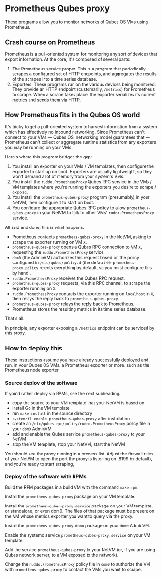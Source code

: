 # Prometheus Qubes proxy

These programs allow you to monitor networks of Qubes OS VMs using Prometheus.

## Crash course on Prometheus

Prometheus is a pull-oriented system for monitoring any sort of devices that export information.  At the core, it's composed of several parts:

1. The Prometheus service proper.  This is a program that periodically scrapes a configured set of HTTP endpoints, and aggregates the results of the scrapes into a time series database.
2. Exporters.  These programs run on the various devices being monitored.  They provide an HTTP endpoint (customarily, `/metrics`) for Prometheus to scrape.  When a scrape takes place, the exporter serializes its current metrics and sends them via HTTP.

## How Prometheus fits in the Qubes OS world

It's tricky to get a pull-oriented system to harvest information from a system which has effectively no inbound networking.  Since Prometheus can't connect to your VMs — Qubes OS' networking model guarantees that — Prometheus can't collect or aggregate runtime statistics from any exporters you may be running on your VMs.

Here's where this program bridges the gap:

1. You install an exporter on your VMs / VM templates, then configure the exporter to start up on boot.  Exporters are usually lightweight, so they won't demand a lot of memory from your system's VMs.
2. You install the `ruddo.PrometheusProxy` Qubes RPC service in the VMs / VM templates where you're running the exporters you desire to scrape / expose.
3. You install the `prometheus-qubes-proxy` program (presumably) in your NetVM, then configure it to start on boot.
4. You configure the appropriate Qubes RPC policy to allow `prometheus-qubes-proxy` in your NetVM to talk to other VMs' `ruddo.PrometheusProxy` service.

All said and done, this is what happens:

* Prometheus contacts `prometheus-qubes-proxy` in the NetVM, asking to scrape the exporter running on VM `X`.
* `prometheus-qubes-proxy` opens a Qubes RPC connection to VM `X`, requesting the `ruddo.PrometheusProxy` service.
* `dom0` (the AdminVM) authorizes this request based on the policy configured in `/etc/qubes/policy.d` (the default `90-prometheus-proxy.policy` rejects everything by default, so you must configure this by hand).
* `ruddo.PrometheusProxy` receives the Qubes RPC request.
* `prometheus-qubes-proxy` requests, via this RPC channel, to scrape the exporter running on `X`.
* `ruddo.PrometheusProxy` contacts the exporter running on `localhost` in `X`, then relays the reply back to `prometheus-qubes-proxy`
* `prometheus-qubes-proxy` relays the reply back to Prometheus.
* Prometheus stores the resulting metrics in its time series database.

That's all.

In principle, any exporter exposing a `/metrics` endpoint can be serviced by this proxy.

## How to deploy this

These instructions assume you have already successfully deployed and run, in your Qubes OS VMs, a Prometheus exporter or more, such as the Prometheus node exporter.

### Source deploy of the software

If you'd rather deploy via RPMs, see the next subheading.

* copy the source to your VM template that your NetVM is based on
* install Go in the VM template
* run `make install` in the source directory
* `systemctl enable prometheus-qubes-proxy` after installation
* create an `/etc/qubes-rpc/policy/ruddo.PrometheusProxy` policy file in your `dom0` AdminVM
* add and enable the Qubes service `prometheus-qubes-proxy` to your NetVM
* stop the VM template, stop your NetVM, start the NetVM

You should see the proxy running in a process list.  Adjust the firewall rules of your NetVM to open the port the proxy is listening on (8199 by default), and you're ready to start scraping,

### Deploy of the software with RPMs

Build the RPM packages in a build VM with the command `make rpm`.

Install the `prometheus-qubes-proxy` package on your VM template.

Install the `prometheus-qubes-proxy-service` package on your VM template, or standalone, or even dom0.  The files of that package must be present on the VM whose metrics exporter you want to query via the proxy.

Install the `prometheus-qubes-proxy-dom0` package on your `dom0` AdminVM.

Enable the systemd service `prometheus-qubes-proxy.service` on your VM template.

Add the service `prometheus-qubes-proxy` to your NetVM (or, if you are using Qubes network server, to a VM exposed to the network).

Change the `ruddo.PrometheusProxy` policy file in `dom0` to authorize the VM with `prometheus-qubes-proxy` to contact the VMs you want to scrape.
